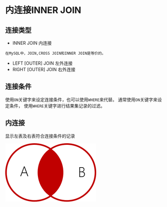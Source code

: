 # 内连接INNER JOIN

## 连接类型

- INNER JOIN 内连接

```
在MySQL中，JOIN,CROSS JOIN和INNER JOIN是等价的。
```

- LEFT [OUTER] JOIN 左外连接
- RIGHT [OUTER] JOIN 右外连接

## 连接条件

使用`ON`关键字来设定连接条件，也可以使用`WHERE`来代替。 通常使用`ON`关键字来设定条件， 使用`WHERE`关键字进行结果集记录的过滤。

## 内连接

显示左表及右表符合连接条件的记录

<img src="https://raw.githubusercontent.com/huxiaoning/img/master/%E5%86%85%E8%BF%9E%E6%8E%A51.png" alt="内连接1" style="zoom:50%;" />

